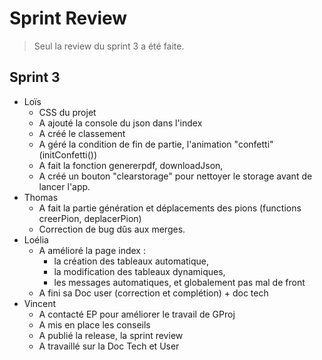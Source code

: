# Sprint Review

> Seul la review du sprint 3 a été faite.

## Sprint 3
- Loïs
  - CSS du projet
  - A ajouté la console du json dans l'index
  - A créé le classement
  - A géré la condition de fin de partie, l'animation "confetti" (initConfetti())
  - A fait la fonction genererpdf, downloadJson,
  - A créé un bouton "clearstorage" pour nettoyer le storage avant de lancer l'app.
- Thomas
  - A fait la partie génération et déplacements des pions (functions creerPion, deplacerPion)
  - Correction de bug dûs aux merges.
- Loélia
  - A amélioré la page index :
    - la création des tableaux automatique,
    - la modification des tableaux dynamiques,
    - les messages automatiques, et globalement pas mal de front
  - A fini sa Doc user (correction et complétion) + doc tech
- Vincent
  - A contacté EP pour améliorer le travail de GProj
  - A mis en place les conseils
  - A publié la release, la sprint review
  - A travaillé sur la Doc Tech et User
